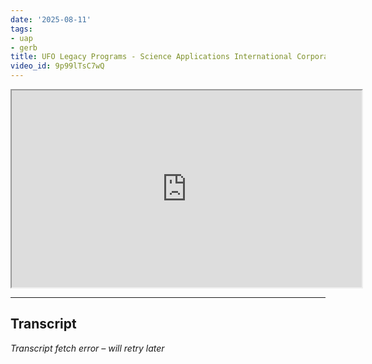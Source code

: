 ```yaml
---
date: '2025-08-11'
tags:
- uap
- gerb
title: UFO Legacy Programs - Science Applications International Corporation (SAIC)
video_id: 9p99lTsC7wQ
---
```


<iframe width="560" height="315" src="https://www.youtube.com/embed/9p99lTsC7wQ" allowfullscreen></iframe>

---

## Transcript
*Transcript fetch error – will retry later*